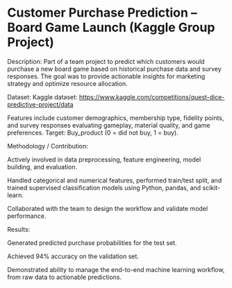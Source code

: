 # Customer Purchase Prediction – Board Game Launch (Kaggle Group Project)

Description:
Part of a team project to predict which customers would purchase a new board game based on historical purchase data and survey responses. The goal was to provide actionable insights for marketing strategy and optimize resource allocation.

Dataset:
Kaggle dataset: https://www.kaggle.com/competitions/quest-dice-predictive-project/data 

Features include customer demographics, membership type, fidelity points, and survey responses evaluating gameplay, material quality, and game preferences. Target: Buy_product (0 = did not buy, 1 = buy).

Methodology / Contribution:

Actively involved in data preprocessing, feature engineering, model building, and evaluation.

Handled categorical and numerical features, performed train/test split, and trained supervised classification models using Python, pandas, and scikit-learn.

Collaborated with the team to design the workflow and validate model performance.

Results:

Generated predicted purchase probabilities for the test set.

Achieved 94% accuracy on the validation set.

Demonstrated ability to manage the end-to-end machine learning workflow, from raw data to actionable predictions.

